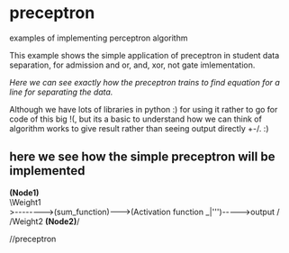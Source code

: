 # preceptron
examples of implementing perceptron algorithm

This example shows the simple application of preceptron in student data separation, for admission and or, and, xor, not gate imlementation.

_Here we can see exactly how the preceptron trains to find equation for a line for separating the data._

Although we have lots of libraries in python :) for using it rather to go for code of this big !(, but its a basic to understand how we can think of algorithm works to give result rather than seeing output directly +-/.
:)


## here we see how the simple preceptron will be implemented

**(Node1)**\
        \Weight1
         \
          >-------->(sum_function)--->(Activation function _|''')----->output
         /
        /Weight2
**(Node2)**/








//preceptron


